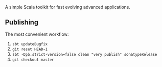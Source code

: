 A simple Scala toolkit for fast evolving advanced applications.

## Publishing

The most convenient workflow:

1. `sbt updateBugfix`
2. `git reset HEAD~1`
3. `sbt -Dpb.strict-version=false clean "very publish" sonatypeRelease`
4. `git checkout master`
